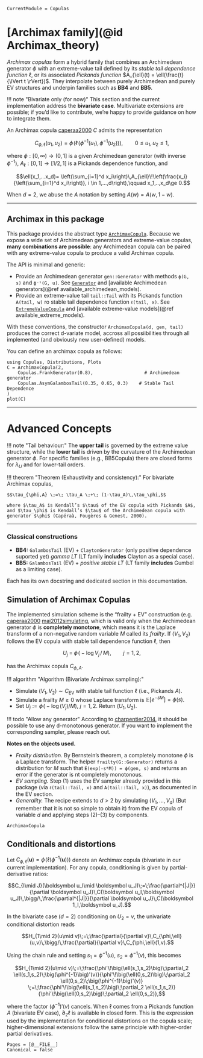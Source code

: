 ```@meta
CurrentModule = Copulas
```

# [Archimax family](@id Archimax\_theory)

*Archimax copulas* form a hybrid family that combines an Archimedean generator $\phi$ with an extreme-value tail defined by its *stable tail dependence function* $\ell$, or its associated *Pickands function* $A_{\ell}(t) = \ell(\frac{t}{\lVert t \rVert})$. They interpolate between purely Archimedean and purely EV structures and underpin families such as **BB4** and **BB5**.

!!! note "Bivariate only (for now)"
This section and the current implementation address the **bivariate case**. Multivariate extensions are possible; if you’d like to contribute, we’re happy to provide guidance on how to integrate them.

An Archimax copula [caperaa2000](@cite) $C$ admits the representation

$$C_{\phi,\ell}(u_1,u_2)=\phi\!\left(\ell\!\big(\phi^{-1}(u_1),\,\phi^{-1}(u_2)\big)\right), \qquad 0\le u_1,u_2\le 1,$$

where $\phi:[0,\infty)\to(0,1]$ is a given Archimedean generator (with inverse $\phi^{-1}$), $A_{\ell}:[0,1]\to[1/2,1]$ is a Pickands dependence function, and

$$\ell(x_1,...x_d)= \left(\sum_{i=1}^d x_i\right)\,A_{\ell}\!\left(\frac{x_i}{\left(\sum_{i=1}^d x_i\right)}, i \in 1,...,d\right),\qquad x_1,..,x_d\ge 0.$$

When $d = 2$, we abuse the $A$ notation by setting $A(w) = A(w, 1-w)$.

---

## Archimax in this package

This package provides the abstract type [`ArchimaxCopula`](@ref). Because we expose a wide set of Archimedean generators and extreme-value copulas, **many combinations are possible**: any Archimedean copula can be paired with any extreme-value copula to produce a valid Archimax copula.

The API is minimal and generic:

* Provide an Archimedean generator `gen::Generator` with methods `ϕ(G, s)` and `ϕ⁻¹(G, u)`. See [`Generator`](@ref) and [available Archimedean generators](@ref available_archimedean_models).
* Provide an extreme-value tail `tail::Tail` with its Pickands function `A(tail, w)` ro stable tail dependence function `ℓ(tail, x)`. See [`ExtremeValueCopula`](@ref) and [available extreme-value models](@ref available_extreme_models).

With these conventions, the constructor `ArchimaxCopula(d, gen, tail)` produces the correct d-variate model, accross all possiibilities through all implemented (and obviously new user-defined) models.

You can define an archimax copula as follows: 
```@example
using Copulas, Distributions, Plots
C = ArchimaxCopula(2, 
    Copulas.FrankGenerator(0.8),                   # Archimedean generator
    Copulas.AsymGalambosTail(0.35, 0.65, 0.3)    # Stable Tail Dependence
)
plot(C)
```

---

# Advanced Concepts

!!! note "Tail behaviour:"
  The **upper tail** is governed by the extreme value structure, while the **lower tail** is driven by the curvature of the Archimedean generator $\phi$. For specific families (e.g., BB5Copula) there are closed forms for $\lambda_U$ and for lower-tail orders.

!!! theorem "Theorem (Exhaustivity and consistency):" 
    For bivariate Archimax copulas,

    $$\tau_{\phi,A} \;=\; \tau_A \;+\; (1-\tau_A)\,\tau_\phi,$$

    where $\tau_A$ is Kendall’s $\tau$ of the EV copula with Pickands $A$, and $\tau_\phi$ is Kendall’s $\tau$ of the Archimedean copula with generator $\phi$ (Capéraà, Fougères & Genest, 2000).

---

### Classical constructions

* **BB4:** `GalambosTail` (EV) + `ClaytonGenerator` (only positive dependence suported yet) *gamma LT* (LT family **includes** Clayton as a special case).
* **BB5:** `GalambosTail` (EV) + *positive stable LT* (LT family **includes** Gumbel as a limiting case).

Each has its own docstring and dedicated section in this documentation.

## Simulation of Archimax Copulas

The implemented simulation scheme is the “frailty + EV” construction (e.g. [caperaa2000](@cite) [mai2012simulating](@cite), which is valid only when the Archimedean generator $\phi$ is **completely monotone**, which means it is the Laplace transform of a non-negative random variable $M$ called its *frailty*. If $(V_1,V_2)$ follows the EV copula with stable tail dependence function $\ell$, then

$$U_j \;=\; \phi\!\big(-\log V_j\,/\,M\big),\qquad j=1,2,$$

has the Archimax copula $C_{\phi,A}$.

!!! algorithm "Algorithm (Bivariate Archimax sampling):"

* Simulate $(V_1,V_2) \sim C_{\text{EV}}$ with stable tail function $\ell$ (i.e., Pickands $A$).
* Simulate a frailty $M \ge 0$ whose Laplace transform is $\mathbb{E}[e^{-sM}] = \phi(s)$.
* Set $U_j := \phi\!\big(-\log(V_j)/M\big)$, $j=1,2$. Return $(U_1,U_2)$.

!!! todo "Allow any generator"
    According to [charpentier2014](@cite), it should be possible to use any d-monotonous generator. If you want to implement the corresponding sampler, please reach out.

**Notes on the objects used.**

* *Frailty distribution.* By Bernstein’s theorem, a completely monotone $\phi$ is a Laplace transform. The helper `frailty(G::Generator)` returns a distribution for $M$ such that `E(exp(-s*M)) = ϕ(gen, s)` and returns an error if the generator is nt completely monotonous.
* *EV sampling.* Step (1) uses the EV sampler already provided in this package (via `ℓ(tail::Tail, x)` and `A(tail::Tail, x)`), as documented in the EV section.
* *Generality.* The recipe extends to $d>2$ by simulating $(V_1,\dots,V_d)$ (But remember that it is not so simple to obtain it) from the EV copula of variable $d$ and applying steps (2)–(3) by components.

```@docs; canonical=false
ArchimaxCopula
```

## Conditionals and distortions

Let $C_{\phi,\ell}(\boldsymbol u)=\phi\!\big(\ell(\phi^{-1}(\boldsymbol u))\big)$ denote an Archimax copula (bivariate in our current implementation). For any copula, conditioning is given by partial-derivative ratios:

$$C_{I\mid J}(\boldsymbol u_I\mid \boldsymbol u_J)\;=\;\frac{\partial^{|J|}}{\partial \boldsymbol u_J}\,C(\boldsymbol u_I,\boldsymbol u_J)\,\bigg/\,\frac{\partial^{|J|}}{\partial \boldsymbol u_J}\,C(\boldsymbol 1_I,\boldsymbol u_J).$$

In the bivariate case ($d=2$) conditioning on $U_2=v$, the univariate conditional distortion reads

$$H_{1\mid 2}(u\mid v)\;=\;\frac{\partial}{\partial v}\,C_{\phi,\ell}(u,v)\,\bigg/\,\frac{\partial}{\partial v}\,C_{\phi,\ell}(1,v).$$

Using the chain rule and setting $s_1=\phi^{-1}(u)$, $s_2=\phi^{-1}(v)$, this becomes

$$H_{1\mid 2}(u\mid v)\;=\;\frac{\phi'\!\big(\ell(s_1,s_2)\big)\;\partial_2 \ell(s_1,s_2)\;\big(\phi^{-1}\big)'(v)}{\phi'\!\big(\ell(0,s_2)\big)\;\partial_2 \ell(0,s_2)\;\big(\phi^{-1}\big)'(v)} \;=\;\frac{\phi'\!\big(\ell(s_1,s_2)\big)\;\partial_2 \ell(s_1,s_2)}{\phi'\!\big(\ell(0,s_2)\big)\;\partial_2 \ell(0,s_2)},$$

where the factor $(\phi^{-1})'(v)$ cancels. When $\ell$ comes from a Pickands function $A$ (bivariate EV case), $\partial_2 \ell$ is available in closed form. This is the expression used by the implementation for conditional distortions on the copula scale; higher-dimensional extensions follow the same principle with higher-order partial derivatives.

```@bibliography
Pages = [@__FILE__]
Canonical = false
```
